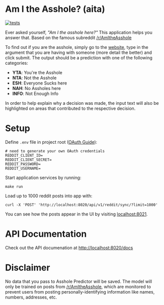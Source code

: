 #  Am I the Asshole? (aita)

[![tests](https://github.com/logan-connolly/aita/actions/workflows/test.yaml/badge.svg)](https://github.com/logan-connolly/aita/actions)

Ever asked yourself, *"Am I the asshole here?"* This application helps you answer that. Based on the famous subreddit [/r/AmItheAsshole](https://www.reddit.com/r/AmItheAsshole/)

To find out if you are the asshole, simply go to the [website](https://github.com/logan-connolly/aita), type in the argument that you are having with someone (more detail the better) and click submit. The output should be a prediction with one of the following categories:

- **YTA**: You're the Asshole
- **NTA**: Not the Asshole
- **ESH**: Everyone Sucks here
- **NAH**: No Assholes here
- **INFO**: Not Enough Info

In order to help explain why a decision was made, the input text will also be highlighted on areas that contributed to the respective decision.

# Setup

Define `.env` file in project root ([OAuth Guide](https://asyncpraw.readthedocs.io/en/latest/getting_started/authentication.html#oauth)):

```shell
# need to generate your own OAuth credentials
REDDIT_CLIENT_ID=
REDDIT_CLIENT_SECRET=
REDDIT_PASSWORD=
REDDIT_USERNAME=
```

Start application services by running:

```shell
make run
```

Load up to 1000 reddit posts into app with:

```shell
curl -X 'POST' 'http://localhost:8020/api/v1/reddit/sync/?limit=1000'
```

You can see how the posts appear in the UI by visiting [localhost:8021](http://localhost:8021).


# API Documentation

Check out the API documenation at [http://localhost:8020/docs](http://localhost:8020/docs)

# Disclaimer

No data that you pass to Asshole Predictor will be saved. The model will only be trained on posts from [/r/AmItheAsshole](https://www.reddit.com/r/AmItheAsshole/), which are monitored to prevent users from posting personally-identifying information like names, numbers, addresses, etc.
